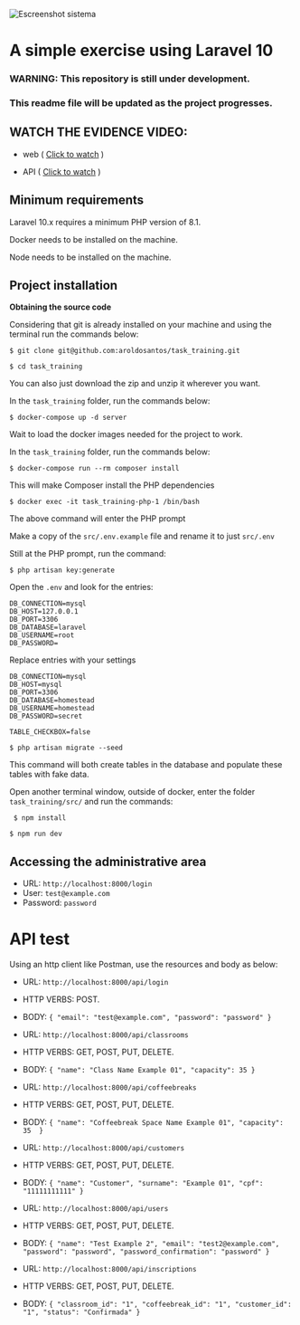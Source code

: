 

![Escreenshot sistema](https://lh3.googleusercontent.com/drive-viewer/AFGJ81qfXVv7_hrI4QCUQcm6SU_kSTwPFGieHCqHuBpFAAEP9d1VxPSLq9CczZNfCcLgjvnmsCynLOGxfufn3AjZLdF8KbK2UQ=s1600)

# A simple exercise using Laravel 10

### WARNING: This repository is still under development.
### This readme file will be updated as the project progresses.

## WATCH THE EVIDENCE VIDEO:
- web ( [Click to watch](https://drive.google.com/file/d/14-LZbR99u2KhUTO_hbXF2D18UljmPzjh/view?usp=share_link) )

- API ( [Click to watch](https://drive.google.com/file/d/13eeoQkf5C8OYynC3qToPHgkwniPzbkVg/view?usp=share_link) )



## Minimum requirements
Laravel 10.x requires a minimum PHP version of 8.1.

Docker needs to be installed on the machine.

Node needs to be installed on the machine.

## Project installation

**Obtaining the source code**

Considering that git is already installed on your machine and using the terminal run the commands below:

`` $ git clone git@github.com:aroldosantos/task_training.git ``

`` $ cd task_training ``

You can also just download the zip and unzip it wherever you want.

In the ``task_training`` folder, run the commands below:

`` $ docker-compose up -d server ``

Wait to load the docker images needed for the project to work.

In the ``task_training`` folder, run the commands below:

`` $ docker-compose run --rm composer install ``

This will make Composer install the PHP dependencies

`` $ docker exec -it task_training-php-1 /bin/bash ``

The above command will enter the PHP prompt

Make a copy of the ``src/.env.example`` file and rename it to just ``src/.env``

Still at the PHP prompt, run the command:

`` $ php artisan key:generate ``

Open the ``.env`` and look for the entries:


```
DB_CONNECTION=mysql
DB_HOST=127.0.0.1
DB_PORT=3306
DB_DATABASE=laravel
DB_USERNAME=root
DB_PASSWORD=
```
Replace entries with your settings

```
DB_CONNECTION=mysql
DB_HOST=mysql
DB_PORT=3306
DB_DATABASE=homestead
DB_USERNAME=homestead
DB_PASSWORD=secret

TABLE_CHECKBOX=false
```


``$ php artisan migrate --seed``

This command will both create tables in the database and populate these tables with fake data.

Open another terminal window, outside of docker, enter the folder ``task_training/src/`` and run the commands:


`` $ npm install``

`` $ npm run dev ``


## Accessing the administrative area

- URL: ``http://localhost:8000/login``
- User: ``test@example.com``
- Password: ``password``




# API test

Using an http client like Postman, use the resources and body as below:

- URL: ``http://localhost:8000/api/login``
- HTTP VERBS: POST.
- BODY: ``{
    "email": "test@example.com",
    "password": "password"
}``

- URL: ``http://localhost:8000/api/classrooms``
- HTTP VERBS: GET, POST, PUT, DELETE.
- BODY: ``{
    "name": "Class Name Example 01",
    "capacity": 35
}``


- URL: ``http://localhost:8000/api/coffeebreaks``
- HTTP VERBS: GET, POST, PUT, DELETE.
- BODY: ``{
    "name": "Coffeebreak Space Name Example 01",
    "capacity": 35 
}``

- URL: ``http://localhost:8000/api/customers``
- HTTP VERBS: GET, POST, PUT, DELETE.
- BODY: ``{
    "name": "Customer",
    "surname": "Example 01",
    "cpf": "11111111111"
}``

- URL: ``http://localhost:8000/api/users``
- HTTP VERBS: GET, POST, PUT, DELETE.
- BODY: ``{
    "name": "Test Example 2",
    "email": "test2@example.com",
    "password": "password",
    "password_confirmation": "password"
}``

- URL: ``http://localhost:8000/api/inscriptions``
- HTTP VERBS: GET, POST, PUT, DELETE.
- BODY: ``{
    "classroom_id": "1",
    "coffeebreak_id": "1",
    "customer_id": "1",
    "status": "Confirmada"
}``
